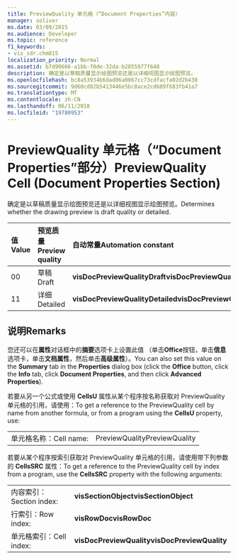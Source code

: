 ```yaml
---
title: PreviewQuality 单元格（“Document Properties”内容）
manager: soliver
ms.date: 03/09/2015
ms.audience: Developer
ms.topic: reference
f1_keywords:
- vis_sdr.chm815
localization_priority: Normal
ms.assetid: b7d90666-a1bb-f0de-32da-b2855977f648
description: 确定是以草稿质量显示绘图预览还是以详细视图显示绘图预览。
ms.openlocfilehash: bc8a53934b6dad06a0867cc73cdfacfa02d2b438
ms.sourcegitcommit: 9d60cd82b5413446e5bc8ace2cd689f683fb41a7
ms.translationtype: MT
ms.contentlocale: zh-CN
ms.lasthandoff: 06/11/2018
ms.locfileid: "19780953"
---
```

# <a name="previewquality-cell-document-properties-section"></a><span data-ttu-id="42bac-103">PreviewQuality 单元格（“Document Properties”部分）</span><span class="sxs-lookup"><span data-stu-id="42bac-103">PreviewQuality Cell (Document Properties Section)</span></span>

<span data-ttu-id="42bac-104">确定是以草稿质量显示绘图预览还是以详细视图显示绘图预览。</span><span class="sxs-lookup"><span data-stu-id="42bac-104">Determines whether the drawing preview is draft quality or detailed.</span></span>
  
|<span data-ttu-id="42bac-105">**值**</span><span class="sxs-lookup"><span data-stu-id="42bac-105">**Value**</span></span>|<span data-ttu-id="42bac-106">**预览质量**</span><span class="sxs-lookup"><span data-stu-id="42bac-106">**Preview quality**</span></span>|<span data-ttu-id="42bac-107">**自动常量**</span><span class="sxs-lookup"><span data-stu-id="42bac-107">**Automation constant**</span></span>|
|:-----|:-----|:-----|
| <span data-ttu-id="42bac-108">0</span><span class="sxs-lookup"><span data-stu-id="42bac-108">0</span></span>  <br/> | <span data-ttu-id="42bac-109">草稿</span><span class="sxs-lookup"><span data-stu-id="42bac-109">Draft</span></span>  <br/> |<span data-ttu-id="42bac-110">**visDocPreviewQualityDraft**</span><span class="sxs-lookup"><span data-stu-id="42bac-110">**visDocPreviewQualityDraft**</span></span> <br/> |
| <span data-ttu-id="42bac-111">1</span><span class="sxs-lookup"><span data-stu-id="42bac-111">1</span></span>  <br/> | <span data-ttu-id="42bac-112">详细</span><span class="sxs-lookup"><span data-stu-id="42bac-112">Detailed</span></span>  <br/> |<span data-ttu-id="42bac-113">**visDocPreviewQualityDetailed**</span><span class="sxs-lookup"><span data-stu-id="42bac-113">**visDocPreviewQualityDetailed**</span></span> <br/> |
   
## <a name="remarks"></a><span data-ttu-id="42bac-114">说明</span><span class="sxs-lookup"><span data-stu-id="42bac-114">Remarks</span></span>

<span data-ttu-id="42bac-115">您还可以在**属性**对话框中的**摘要**选项卡上设置此值 （单击**Office**按钮，单击**信息**选项卡，单击**文档属性**，然后单击**高级属性**）。</span><span class="sxs-lookup"><span data-stu-id="42bac-115">You can also set this value on the **Summary** tab in the **Properties** dialog box (click the **Office** button, click the **Info** tab, click **Document Properties**, and then click **Advanced Properties**).</span></span>
  
<span data-ttu-id="42bac-116">若要从另一个公式或使用 **CellsU** 属性从某个程序按名称获取对 PreviewQuality 单元格的引用，请使用：</span><span class="sxs-lookup"><span data-stu-id="42bac-116">To get a reference to the PreviewQuality cell by name from another formula, or from a program using the **CellsU** property, use:</span></span> 
  
|||
|:-----|:-----|
| <span data-ttu-id="42bac-117">单元格名称：</span><span class="sxs-lookup"><span data-stu-id="42bac-117">Cell name:</span></span>  <br/> | <span data-ttu-id="42bac-118">PreviewQuality</span><span class="sxs-lookup"><span data-stu-id="42bac-118">PreviewQuality</span></span>  <br/> |
   
<span data-ttu-id="42bac-119">若要从某个程序按索引获取对 PreviewQuality 单元格的引用，请使用带下列参数的 **CellsSRC** 属性：</span><span class="sxs-lookup"><span data-stu-id="42bac-119">To get a reference to the PreviewQuality cell by index from a program, use the **CellsSRC** property with the following arguments:</span></span> 
  
|||
|:-----|:-----|
| <span data-ttu-id="42bac-120">内容索引：</span><span class="sxs-lookup"><span data-stu-id="42bac-120">Section index:</span></span>  <br/> |<span data-ttu-id="42bac-121">**visSectionObject**</span><span class="sxs-lookup"><span data-stu-id="42bac-121">**visSectionObject**</span></span> <br/> |
| <span data-ttu-id="42bac-122">行索引：</span><span class="sxs-lookup"><span data-stu-id="42bac-122">Row index:</span></span>  <br/> |<span data-ttu-id="42bac-123">**visRowDoc**</span><span class="sxs-lookup"><span data-stu-id="42bac-123">**visRowDoc**</span></span> <br/> |
| <span data-ttu-id="42bac-124">单元格索引：</span><span class="sxs-lookup"><span data-stu-id="42bac-124">Cell index:</span></span>  <br/> |<span data-ttu-id="42bac-125">**visDocPreviewQuality**</span><span class="sxs-lookup"><span data-stu-id="42bac-125">**visDocPreviewQuality**</span></span> <br/> |
   

